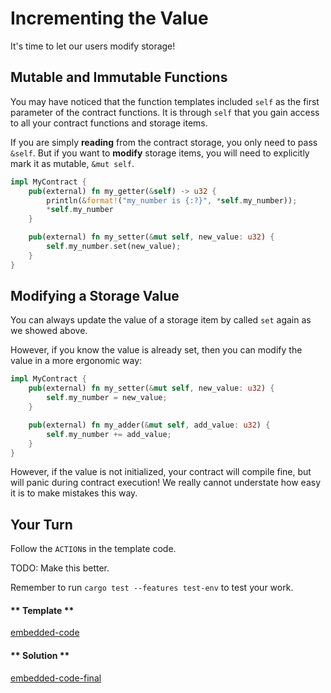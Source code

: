 Incrementing the Value
===

It's time to let our users modify storage!

## Mutable and Immutable Functions

You may have noticed that the function templates included `self` as the first parameter of the contract functions. It is through `self` that you gain access to all your contract functions and storage items.

If you are simply **reading** from the contract storage, you only need to pass `&self`. But if you want to **modify** storage items, you will need to explicitly mark it as mutable, `&mut self`.

```rust
impl MyContract {
    pub(external) fn my_getter(&self) -> u32 {
        println(&format!("my_number is {:?}", *self.my_number));
        *self.my_number
    } 

    pub(external) fn my_setter(&mut self, new_value: u32) {
        self.my_number.set(new_value);
    }
}
```

## Modifying a Storage Value

You can always update the value of a storage item by called `set` again as we showed above.

However, if you know the value is already set, then you can modify the value in a more ergonomic way:

```rust
impl MyContract {
    pub(external) fn my_setter(&mut self, new_value: u32) {
        self.my_number = new_value;
    }

    pub(external) fn my_adder(&mut self, add_value: u32) {
        self.my_number += add_value;
    }
}
```

However, if the value is not initialized, your contract will compile fine, but will panic during contract execution! We really cannot understate how easy it is to make mistakes this way.

## Your Turn

Follow the `ACTION`s in the template code.

TODO: Make this better.

Remember to run `cargo test --features test-env` to test your work.

<!-- tabs:start -->

#### ** Template **

[embedded-code](./assets/1.4-template.rs ':include :type=code embed-template')

#### ** Solution **

[embedded-code-final](./assets/1.4-finished-code.rs ':include :type=code embed-final')

<!-- tabs:end -->